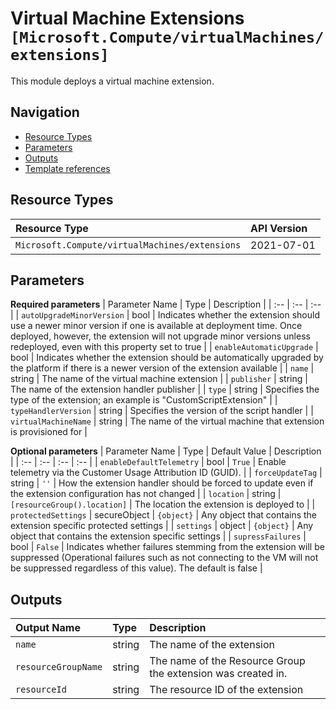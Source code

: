 # Virtual Machine Extensions `[Microsoft.Compute/virtualMachines/extensions]`

This module deploys a virtual machine extension.

## Navigation

- [Resource Types](#Resource-Types)
- [Parameters](#Parameters)
- [Outputs](#Outputs)
- [Template references](#Template-references)

## Resource Types

| Resource Type | API Version |
| :-- | :-- |
| `Microsoft.Compute/virtualMachines/extensions` | 2021-07-01 |

## Parameters

**Required parameters**
| Parameter Name | Type | Description |
| :-- | :-- | :-- |
| `autoUpgradeMinorVersion` | bool | Indicates whether the extension should use a newer minor version if one is available at deployment time. Once deployed, however, the extension will not upgrade minor versions unless redeployed, even with this property set to true |
| `enableAutomaticUpgrade` | bool | Indicates whether the extension should be automatically upgraded by the platform if there is a newer version of the extension available |
| `name` | string | The name of the virtual machine extension |
| `publisher` | string | The name of the extension handler publisher |
| `type` | string | Specifies the type of the extension; an example is "CustomScriptExtension" |
| `typeHandlerVersion` | string | Specifies the version of the script handler |
| `virtualMachineName` | string | The name of the virtual machine that extension is provisioned for |

**Optional parameters**
| Parameter Name | Type | Default Value | Description |
| :-- | :-- | :-- | :-- |
| `enableDefaultTelemetry` | bool | `True` | Enable telemetry via the Customer Usage Attribution ID (GUID). |
| `forceUpdateTag` | string | `''` | How the extension handler should be forced to update even if the extension configuration has not changed |
| `location` | string | `[resourceGroup().location]` | The location the extension is deployed to |
| `protectedSettings` | secureObject | `{object}` | Any object that contains the extension specific protected settings |
| `settings` | object | `{object}` | Any object that contains the extension specific settings |
| `supressFailures` | bool | `False` | Indicates whether failures stemming from the extension will be suppressed (Operational failures such as not connecting to the VM will not be suppressed regardless of this value). The default is false |


## Outputs

| Output Name | Type | Description |
| :-- | :-- | :-- |
| `name` | string | The name of the extension |
| `resourceGroupName` | string | The name of the Resource Group the extension was created in. |
| `resourceId` | string | The resource ID of the extension |


